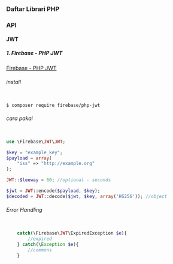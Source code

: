 ### Daftar Librari PHP


### API

#### JWT

##### 1. Firebase - PHP JWT

[Firebase - PHP JWT](https://github.com/firebase/php-jwt)

###### install

```cli

$ composer require firebase/php-jwt

```

###### cara pakai

```php

use \Firebase\JWT\JWT;

$key = "example_key";
$payload = array(
    "iss" => "http://example.org"
);

JWT::$leeway = 60; //optional - seconds

$jwt = JWT::encode($payload, $key);
$decoded = JWT::decode($jwt, $key, array('HS256')); //object

```

###### Error Handling

```php

	catch(\Firebase\JWT\ExpiredException $e){
		//expired
	} catch(\Exception $e){
		//commons
	}

```